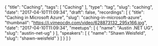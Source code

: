 {
  "title": "Caching",
  "tags": [
    "Caching"
  ],
  "type": "tag",
  "slug": "caching",
  "date": "2017-04-10T11:09:34",
  "draft": false,
  "recordings": [
    {
      "title": "Caching in Microsoft Azure",
      "slug": "caching-in-microsoft-azure",
      "thumbnail": "https://i.vimeocdn.com/video/628873132_295x166.jpg",
      "date": "2017-04-10T11:09:34",
      "meetups": [
        {
          "name": "Austin .NET UG",
          "slug": "austin-net-ug"
        }
      ],
      "speakers": [
        {
          "name": "Shawn Weisfeld",
          "slug": "shawn-weisfeld"
        }
      ]
    }
  ]
}